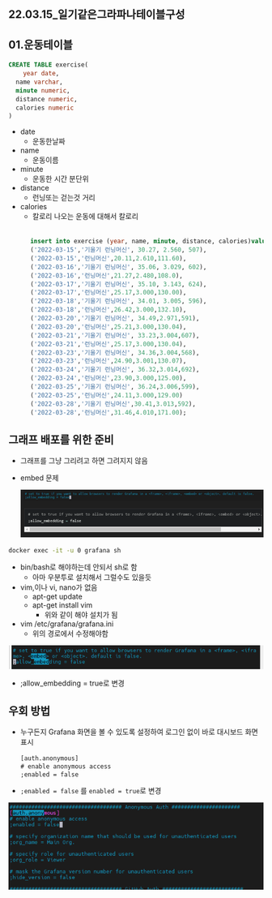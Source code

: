 ## 22.03.15_일기같은그라파나테이블구성

## 01.운동테이블

```sql
CREATE TABLE exercise(
	year date,
  name varchar,
  minute numeric,
  distance numeric,
  calories numeric
)
```

- date
  - 운동한날짜
- name 
  - 운동이름
- minute
  - 운동한 시간 분단위
- distance
  - 런닝또는 걷는것 거리
- calories
  - 칼로리 나오는 운동에 대해서 칼로리

```sql
      
      insert into exercise (year, name, minute, distance, calories)values
      ('2022-03-15','기울기 런닝머신', 30.27, 2.560, 507),
      ('2022-03-15','런닝머신',20.11,2.610,111.60),
      ('2022-03-16','기울기 런닝머신', 35.06, 3.029, 602),
      ('2022-03-16','런닝머신',21.27,2.480,108.0),
      ('2022-03-17','기울기 런닝머신', 35.10, 3.143, 624),
      ('2022-03-17','런닝머신',25.17,3.000,130.00),
      ('2022-03-18','기울기 런닝머신', 34.01, 3.005, 596),
      ('2022-03-18','런닝머신',26.42,3.000,132.10),
      ('2022-03-20','기울기 런닝머신', 34.49,2.971,591),
      ('2022-03-20','런닝머신',25.21,3.000,130.04),
      ('2022-03-21','기울기 런닝머신', 33.23,3.004,607),
      ('2022-03-21','런닝머신',25.17,3.000,130.04),
      ('2022-03-23','기울기 런닝머신', 34.36,3.004,568),
      ('2022-03-23','런닝머신',24.90,3.001,130.07),
      ('2022-03-24','기울기 런닝머신', 36.32,3.014,692),
      ('2022-03-24','런닝머신',23.90,3.000,125.00),
      ('2022-03-25','기울기 런닝머신', 36.24,3.006,599),
      ('2022-03-25','런닝머신',24.11,3.000,129.00)
      ('2022-03-28','기울기 런닝머신',30.41,3.013,592),
      ('2022-03-28','런닝머신',31.46,4.010,171.00);
```

## 그래프 배포를 위한 준비

- 그래프를 그냥 그리려고 하면 그려지지 않음 

- embed 문제

  ![image-20220328084939304](22.03.15_일기같은그라파나테이블구성.assets/image-20220328084939304.png)

```sh
docker exec -it -u 0 grafana sh
```

- bin/bash로 해야하는데 안되서 sh로 함
  - 아마 우분투로 설치해서 그럴수도 있을듯
- vim,이나 vi, nano가 없음
  - apt-get update
  - apt-get install vim
    - 위와 같이 해야 설치가 됨
- vim /etc/grafana/grafana.ini
  - 위의 경로에서 수정해야함

![image-20220328090419651](22.03.15_일기같은그라파나테이블구성.assets/image-20220328090419651.png)

- ;allow_embedding = true로 변경

## 우회 방법

- 누구든지 Grafana 화면을 볼 수 있도록 설정하여 로그인 없이 바로 대시보드 화면 표시

  ```
  [auth.anonymous]
  # enable anonymous access
  ;enabled = false
  ```

- `;enabled = false` 를 `enabled = true`로 변경

![image-20220328090525131](22.03.15_일기같은그라파나테이블구성.assets/image-20220328090525131.png)

